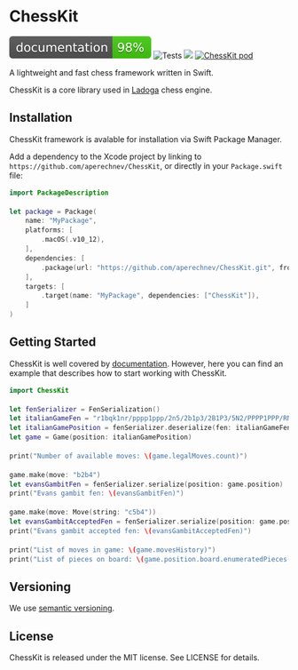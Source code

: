 # ChessKit

[![docs badge](https://raw.githubusercontent.com/aperechnev/ChessKit/develop/docs/badge.svg)](https://aperechnev.github.io/ChessKit/) ![Tests](https://github.com/aperechnev/ChessKit/workflows/Tests/badge.svg) ![](https://img.shields.io/github/license/aperechnev/ChessKit) [![ChessKit pod](https://img.shields.io/cocoapods/v/ChessKit)](https://cocoapods.org/pods/ChessKit)

A lightweight and fast chess framework written in Swift.

ChessKit is a core library used in [Ladoga](https://lichess.org/@/ladoga_engine) chess engine.

## Installation

ChessKit framework is avalable for installation via Swift Package Manager.

Add a dependency to the Xcode project by linking to `https://github.com/aperechnev/ChessKit`, or directly in your `Package.swift` file:

```Swift
import PackageDescription

let package = Package(
    name: "MyPackage",
    platforms: [
        .macOS(.v10_12),
    ],
    dependencies: [
        .package(url: "https://github.com/aperechnev/ChessKit.git", from: "1.3.7"),
    ],
    targets: [
        .target(name: "MyPackage", dependencies: ["ChessKit"]),
    ]
)
```

## Getting Started

ChessKit is well covered by [documentation](https://aperechnev.github.io/ChessKit/). However, here you can find an example that describes how to start working with ChessKit.

```Swift
import ChessKit

let fenSerializer = FenSerialization()
let italianGameFen = "r1bqk1nr/pppp1ppp/2n5/2b1p3/2B1P3/5N2/PPPP1PPP/RNBQK2R w KQkq - 4 4"
let italianGamePosition = fenSerializer.deserialize(fen: italianGameFen)
let game = Game(position: italianGamePosition)

print("Number of available moves: \(game.legalMoves.count)")

game.make(move: "b2b4")
let evansGambitFen = fenSerializer.serialize(position: game.position)
print("Evans gambit fen: \(evansGambitFen)")

game.make(move: Move(string: "c5b4"))
let evansGambitAcceptedFen = fenSerializer.serialize(position: game.position)
print("Evans gambit accepted fen: \(evansGambitAcceptedFen)")

print("List of moves in game: \(game.movesHistory)")
print("List of pieces on board: \(game.position.board.enumeratedPieces())")
```

## Versioning

We use [semantic versioning](https://semver.org).

## License

ChessKit is released under the MIT license. See LICENSE for details.
